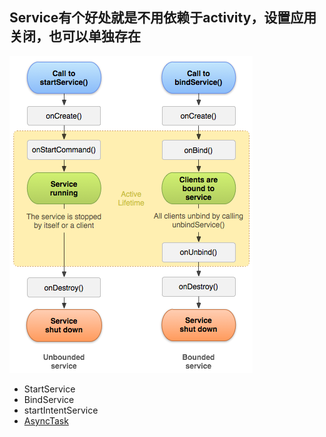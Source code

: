 ## Service有个好处就是不用依赖于activity，设置应用关闭，也可以单独存在
![生命周期简介](./screenshoots/Service.png)
- StartService
- BindService
- startIntentService
- [AsyncTask](./service&AsyncTask/src/main/java/com/example/servicetest/MainActivity.java)
